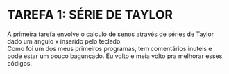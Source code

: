 # TAREFA 1: SÉRIE DE TAYLOR
  A primeira tarefa envolve o calculo de senos através de séries de Taylor dado um angulo x inserido pelo teclado. <br />
  Como foi um dos meus primeiros programas, tem comentários inuteis e pode estar um pouco bagunçado. Eu volto e meia volto pra melhorar esses códigos.
